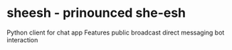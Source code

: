 # sheesh - prinounced she-esh
Python client for chat app
Features
public broadcast
direct messaging
bot interaction

